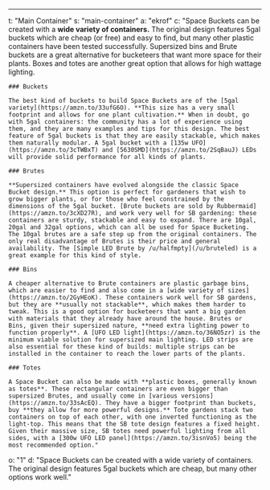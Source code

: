 ---
t: "Main Container"
s: "main-container"
a: "ekrof"
c: "Space Buckets can be created with a **wide variety of containers.** The original design features 5gal buckets which are cheap (or free) and easy to find, but many other plastic containers have been tested successfully. Supersized bins and Brute buckets are a great alternative for bucketeers that want more space for their plants. Boxes and totes are another great option that allows for high wattage lighting.

    ### Buckets

    The best kind of buckets to build Space Buckets are of the [5gal variety](https://amzn.to/33ufG6O). **This size has a very small footprint and allows for one plant cultivation.** When in doubt, go with 5gal containers: the community has a lot of experience using them, and they are many examples and tips for this design. The best feature of 5gal buckets is that they are easily stackable, which makes them naturally modular. A 5gal bucket with a [135w UFO](https://amzn.to/3cTWBxT) and [5630SMD](https://amzn.to/2SqBauJ) LEDs will provide solid performance for all kinds of plants.

    ### Brutes

    **Supersized containers have evolved alongside the classic Space Bucket design.** This option is perfect for gardeners that wish to grow bigger plants, or for those who feel constrained by the dimensions of the 5gal bucket. [Brute buckets are sold by Rubbermaid](https://amzn.to/3cXD27R), and work very well for SB gardening: these containers are sturdy, stackable and easy to expand. There are 10gal, 20gal and 32gal options, which can all be used for Space Bucketing. The 10gal brutes are a safe step up from the original containers. The only real disadvantage of Brutes is their price and general availability. The [Simple LED Brute by /u/halfmpty](/u/bruteled) is a great example for this kind of style.

    ### Bins

    A cheaper alternative to Brute containers are plastic garbage bins, which are easier to find and also come in a [wide variety of sizes](https://amzn.to/2GyHEoK). These containers work well for SB gardens, but they are **usually not stackable**, which makes them harder to tweak. This is a good option for bucketeers that want a big garden with materials that they already have around the house. Brutes or Bins, given their supersized nature, **need extra lighting power to function properly**. A [UFO LED light](https://amzn.to/36NO5zr) is the minimum viable solution for supersized main lighting. LED strips are also essential for these kind of builds: multiple strips can be installed in the container to reach the lower parts of the plants.

    ### Totes

    A Space Bucket can also be made with **plastic boxes, generally known as totes**. These rectangular containers are even bigger than supersized Brutes, and usually come in [various versions](https://amzn.to/33sAcEQ). They have a bigger footprint than buckets, buy **they allow for more powerful designs.** Tote gardens stack two containers on top of each other, with one inverted functioning as the light-top. This means that the SB tote design features a fixed height. Given their massive size, SB totes need powerful lighting from all sides, with a [300w UFO LED panel](https://amzn.to/3isnVo5) being the most recommended option."
o: "1"
d: "Space Buckets can be created with a wide variety of containers. The original design features 5gal buckets which are cheap, but many other options work well."